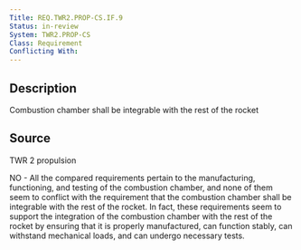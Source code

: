 ```yaml
---
Title: REQ.TWR2.PROP-CS.IF.9
Status: in-review
System: TWR2.PROP-CS
Class: Requirement
Conflicting With: 
---
```


## Description

Combustion chamber shall be integrable with the rest of the rocket

## Source

TWR 2 propulsion


NO - All the compared requirements pertain to the manufacturing, functioning, and testing of the combustion chamber, and none of them seem to conflict with the requirement that the combustion chamber shall be integrable with the rest of the rocket. In fact, these requirements seem to support the integration of the combustion chamber with the rest of the rocket by ensuring that it is properly manufactured, can function stably, can withstand mechanical loads, and can undergo necessary tests.